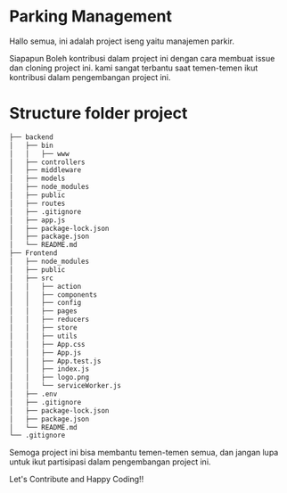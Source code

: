 # Parking Management
Hallo semua, ini adalah project iseng yaitu manajemen parkir.

Siapapun Boleh kontribusi dalam project ini dengan cara membuat issue dan cloning project ini. kami sangat terbantu saat temen-temen ikut kontribusi dalam pengembangan project ini.

# Structure folder project
```bash
├── backend
│   ├── bin
│   │   ├── www
│   ├── controllers
│   ├── middleware
│   ├── models
│   ├── node_modules
│   ├── public
│   ├── routes
│   ├── .gitignore
│   ├── app.js
│   ├── package-lock.json
│   ├── package.json
│   └── README.md
├── Frontend
│   ├── node_modules
│   ├── public
│   ├── src
│   │   ├── action
│   │   ├── components
│   │   ├── config
│   │   ├── pages
│   │   ├── reducers
│   │   ├── store
│   │   ├── utils
│   │   ├── App.css
│   │   ├── App.js
│   │   ├── App.test.js
│   │   ├── index.js
│   │   ├── logo.png
│   │   └── serviceWorker.js
│   ├── .env
│   ├── .gitignore
│   ├── package-lock.json
│   ├── package.json
│   └── README.md
└── .gitignore
```

Semoga project ini bisa membantu temen-temen semua, dan jangan lupa untuk ikut partisipasi dalam pengembangan project ini.

Let's Contribute and Happy Coding!!